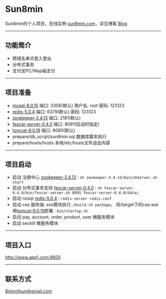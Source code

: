 # Sun8min

Sun8min的个人项目，在线实例 [sun8min.com]，详见博客 [Blog]

---
## 功能简介

- 跨域名单点登入登出
- 分布式事务
- 支付宝PC/Wap端支付

---
## 项目准备

- [mysql-8.0.15]        端口: 3306(默认) 用户名: root 密码: 123123
- [redis-5.0.4]         端口: 6379(默认) 密码: 123123
- [zookeeper-3.4.13]    端口: 2181(默认)
- [fescar-server-0.4.0] 端口: 8091(启动时指定)
- [tomcat-9.0.19]       端口: 8080(默认)
- prepare/db_script/sun8min.sql 数据库脚本执行
- prepare/hosts/hosts 本地/etc/hosts文件追加内容

---
## 项目启动

- 启动 注册中心 [zookeeper-3.4.13] : `sh zookeeper-3.4.13/bin/zkServer.sh start`
- 启动 分布式事务支持 [fescar-server-0.4.0] : `sh fescar-server-0.4.0/bin/fescar-server.sh 8091 fescar-server-0.4.0/data/`
- 启动 nosql [redis-5.0.4] : `redis-server redis.conf`
- 启动 cas 服务端: sso模块执行`./build.sh package`，
  将/target下的cas.war用[tomcat-9.0.19]部署 : `bin/startup.sh`
- 启动 pay, account, order, product, user 微服务模块
- 启动 seckill 微服务模块

---
## 项目入口
http://www.app1.com:9600

---
## 联系方式

8minofsun@gmail.com

[sun8min.com]: https://www.sun8min.com
[Blog]: https://sun8min.github.io/
[zookeeper-3.4.13]: https://github.com/apache/zookeeper/releases/tag/release-3.4.13
[fescar-server-0.4.0]: https://github.com/seata/seata/releases/tag/v0.4.0
[redis-5.0.4]: https://github.com/antirez/redis/releases/tag/5.0.4
[tomcat-9.0.19]: https://github.com/apache/tomcat/releases/tag/9.0.19
[mysql-8.0.15]: https://dev.mysql.com/downloads/mysql/
